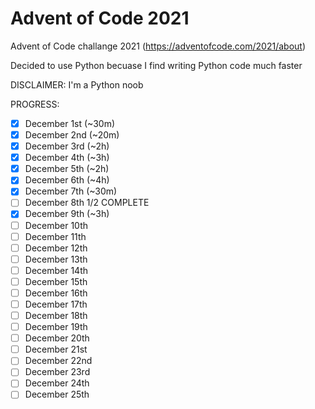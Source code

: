 # Advent of Code 2021
Advent of Code challange 2021 (https://adventofcode.com/2021/about)

Decided to use Python becuase I find writing Python code much faster

DISCLAIMER: I'm a Python noob

PROGRESS:
- [x] December 1st (~30m)
- [x] December 2nd (~20m)
- [x] December 3rd (~2h)
- [x] December 4th (~3h)
- [x] December 5th (~2h)
- [x] December 6th (~4h)
- [x] December 7th (~30m)
- [ ] December 8th 1/2 COMPLETE
- [x] December 9th (~3h)
- [ ] December 10th
- [ ] December 11th
- [ ] December 12th
- [ ] December 13th
- [ ] December 14th
- [ ] December 15th
- [ ] December 16th
- [ ] December 17th
- [ ] December 18th
- [ ] December 19th
- [ ] December 20th
- [ ] December 21st
- [ ] December 22nd
- [ ] December 23rd
- [ ] December 24th
- [ ] December 25th

